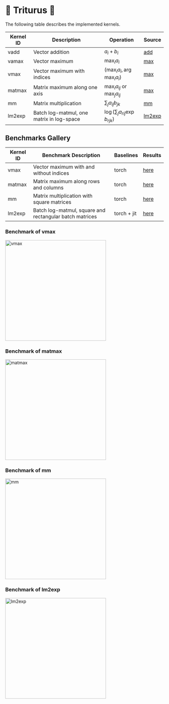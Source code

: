 # 🦎 Triturus 🦎

The following table describes the implemented kernels.

| Kernel ID    | Description                               | Operation                            | Source                       |
| ------------ | ----------------------------------------- | ------------------------------------ | ---------------------------- |
| vadd         | Vector addition                           | $a_i+b_i$                            | [add](triturus/add.py)       |
| vamax        | Vector maximum                            | $\max_i a_i$                         | [max](triturus/max.py)       |
| vmax         | Vector maximum with indices               | $(\max_i a_i, \arg\max_i a_i)$       | [max](triturus/max.py)       |
| matmax       | Matrix maximum along one axis             | $\max_i a_{ij}$ or $\max_j a_{ij}$   | [max](triturus/max.py)       |
| mm           | Matrix multiplication                     | $\sum_j a_{ij}b_{jk}$                | [mm](triturus/mm.py)         |
| lm2exp       | Batch log-matmul, one matrix in log-space | $\log(\sum_j a_{rij} \exp b_{rjk})$  | [lm2exp](triturus/lm2exp.py) |

## Benchmarks Gallery

| Kernel ID    | Benchmark Description                                   | Baselines   | Results                      |
| ------------ | ------------------------------------------------------- | ----------- | ---------------------------- |
| vmax         | Vector maximum with and without indices                 | torch       | [here](#benchmark-of-vmax)   |
| matmax       | Matrix maximum along rows and columns                   | torch       | [here](#benchmark-of-matmax) |
| mm           | Matrix multiplication with square matrices              | torch       | [here](#benchmark-of-mm)     |
| lm2exp       | Batch log-matmul, square and rectangular batch matrices | torch + jit | [here](#benchmark-of-lm2exp) |

### Benchmark of vmax

<img src="https://github.com/loreloc/triturus/releases/download/v0.1/benchmark-vmax.png" alt="vmax" height=320px>

### Benchmark of matmax

<img src="https://github.com/loreloc/triturus/releases/download/v0.1/benchmark-matmax.png" alt="matmax" height=320px>

### Benchmark of mm

<img src="https://github.com/loreloc/triturus/releases/download/v0.1/benchmark-mm.png" alt="mm" height=320px>

### Benchmark of lm2exp

<img src="https://github.com/loreloc/triturus/releases/download/v0.1/benchmark-lm2exp.png" alt="lm2exp" height=320px>
